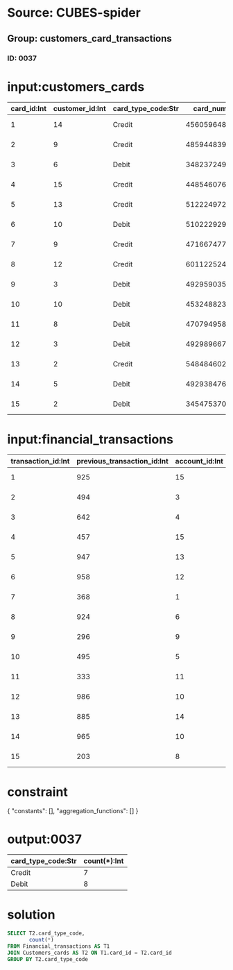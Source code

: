 # Source: CUBES-spider
## Group: customers_card_transactions
### ID: 0037

# input:customers_cards

| card_id:Int | customer_id:Int | card_type_code:Str | card_number:Str | date_valid_from:Str | date_valid_to:Str | other_card_details:Str |
|---|---|---|---|---|---|---|
| 1 | 14 | Credit | 4560596484842 | 2011-04-17 09:05:28 | 2018-03-07 17:06:19 | 5567915676420343 |
| 2 | 9 | Credit | 4859448397570735 | 2012-05-22 02:05:41 | 2018-02-25 15:43:32 | 4539333582760 |
| 3 | 6 | Debit | 348237249146948 | 2014-08-01 14:26:45 | 2018-03-24 15:29:00 | 4916210554814 |
| 4 | 15 | Credit | 4485460762694 | 2009-11-05 09:26:01 | 2018-03-19 05:34:08 | 5296134475180061 |
| 5 | 13 | Credit | 5122249720639438 | 2015-12-21 22:07:49 | 2018-03-22 08:31:28 | 5388642773088467 |
| 6 | 10 | Debit | 5102229294602335 | 2017-01-01 13:34:04 | 2018-03-11 01:12:33 | 5513587359761653 |
| 7 | 9 | Credit | 4716674779726 | 2016-12-11 03:01:12 | 2018-03-15 06:27:45 | 6011771512810699 |
| 8 | 12 | Credit | 6011225247353230 | 2016-09-17 13:31:05 | 2018-03-24 00:38:54 | 5428692691195935 |
| 9 | 3 | Debit | 4929590358481 | 2015-03-27 02:01:12 | 2018-03-12 02:16:45 | 5307019264041461 |
| 10 | 10 | Debit | 4532488235104 | 2011-06-15 23:10:10 | 2018-03-17 21:27:32 | 5571147786750739 |
| 11 | 8 | Debit | 4707949584519 | 2013-11-17 02:58:22 | 2018-03-14 14:00:07 | 377852690396160 |
| 12 | 3 | Debit | 4929896676202959 | 2015-05-09 04:05:26 | 2018-03-16 16:00:19 | 4556142375374 |
| 13 | 2 | Credit | 5484846021884483 | 2008-08-20 17:59:51 | 2018-03-20 02:08:02 | 4916493714393 |
| 14 | 5 | Debit | 4929384762825 | 2013-05-23 07:55:36 | 2018-03-11 06:05:44 | 4485258248930151 |
| 15 | 2 | Debit | 345475370003028 | 2014-07-03 20:19:31 | 2018-02-28 22:26:31 | 4716851737494984 |

# input:financial_transactions

| transaction_id:Int | previous_transaction_id:Int | account_id:Int | card_id:Int | transaction_type:Str | transaction_date:Str | transaction_amount:Dbl | transaction_comment:Str | other_transaction_details:Str |
|---|---|---|---|---|---|---|---|---|
| 1 | 925 | 15 | 1 | Payment | 2018-03-24 06:41:41 | 1701.23 | nan | nan |
| 2 | 494 | 3 | 2 | Refund | 2018-03-24 12:08:55 | 1931.76 | nan | nan |
| 3 | 642 | 4 | 3 | Payment | 2018-03-24 09:08:27 | 486.56 | nan | nan |
| 4 | 457 | 15 | 4 | Refund | 2018-03-23 21:59:28 | 1336.21 | nan | nan |
| 5 | 947 | 13 | 5 | Refund | 2018-03-23 21:43:32 | 357.06 | nan | nan |
| 6 | 958 | 12 | 6 | Refund | 2018-03-24 11:48:28 | 1967.75 | nan | nan |
| 7 | 368 | 1 | 6 | Refund | 2018-03-24 05:13:42 | 1483.05 | nan | nan |
| 8 | 924 | 6 | 7 | Refund | 2018-03-24 14:47:05 | 1194.48 | nan | nan |
| 9 | 296 | 9 | 6 | Payment | 2018-03-24 05:31:43 | 1475.56 | nan | nan |
| 10 | 495 | 5 | 7 | Payment | 2018-03-24 05:45:57 | 1795.66 | nan | nan |
| 11 | 333 | 11 | 7 | Refund | 2018-03-24 10:39:09 | 462.63 | nan | nan |
| 12 | 986 | 10 | 9 | Payment | 2018-03-24 15:17:49 | 1658.32 | nan | nan |
| 13 | 885 | 14 | 11 | Refund | 2018-03-24 17:00:41 | 1298.73 | nan | nan |
| 14 | 965 | 10 | 12 | Refund | 2018-03-24 16:31:34 | 945.43 | nan | nan |
| 15 | 203 | 8 | 12 | Payment | 2018-03-24 10:48:34 | 1529.97 | nan | nan |

# constraint

{
  "constants": [],
  "aggregation_functions": []
}

# output:0037

| card_type_code:Str | count(*):Int |
|---|---|
| Credit | 7 |
| Debit | 8 |

# solution

```sql
SELECT T2.card_type_code,
       count(*)
FROM Financial_transactions AS T1
JOIN Customers_cards AS T2 ON T1.card_id = T2.card_id
GROUP BY T2.card_type_code
```
